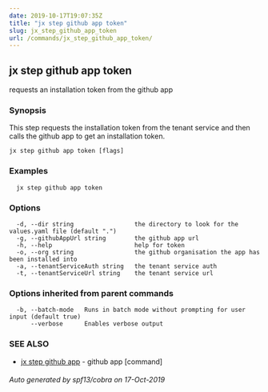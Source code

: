 ```yaml
---
date: 2019-10-17T19:07:35Z
title: "jx step github app token"
slug: jx_step_github_app_token
url: /commands/jx_step_github_app_token/
---
```

## jx step github app token

requests an installation token from the github app

### Synopsis

This step requests the installation token from the tenant service and then calls the github app to get an installation token.

```
jx step github app token [flags]
```

### Examples

```
  jx step github app token
```

### Options

```
  -d, --dir string                 the directory to look for the values.yaml file (default ".")
  -g, --githubAppUrl string        the github app url
  -h, --help                       help for token
  -o, --org string                 the github organisation the app has been installed into
  -a, --tenantServiceAuth string   the tenant service auth
  -t, --tenantServiceUrl string    the tenant service url
```

### Options inherited from parent commands

```
  -b, --batch-mode   Runs in batch mode without prompting for user input (default true)
      --verbose      Enables verbose output
```

### SEE ALSO

* [jx step github app](/commands/jx_step_github_app/)	 - github app [command]

###### Auto generated by spf13/cobra on 17-Oct-2019
